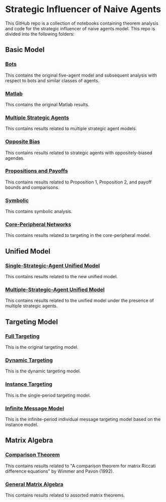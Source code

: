 # Strategic Influencer of Naive Agents

This GitHub repo is a collection of notebooks containing theorem analysis and code for the strategic influencer of naive agents model. This repo is divided into the following folders:

## Basic Model

### [Bots](https://github.com/weiliubc/strategic_influencer_of_naive_agents/tree/main/bots)
This contains the original five-agent model and subsequent analysis with respect to bots and similar classes of agents.

### [Matlab](https://github.com/weiliubc/strategic_influencer_of_naive_agents/tree/main/matlab)
This contains the original Matlab results.

### [Multiple Strategic Agents](https://github.com/weiliubc/strategic_influencer_of_naive_agents/tree/main/multiple_strategic_agents)
This contains results related to multiple strategic agent models.

### [Opposite Bias](https://github.com/weiliubc/strategic_influencer_of_naive_agents/tree/main/opposite_bias)
This contains results related to strategic agents with oppositely-biased agendas.

### [Propositions and Payoffs](https://github.com/weiliubc/strategic_influencer_of_naive_agents/tree/main/propositions_and_payoffs)
This contains results related to Proposition 1, Proposition 2, and payoff bounds and comparisons.

### [Symbolic](https://github.com/weiliubc/strategic_influencer_of_naive_agents/tree/main/symbolic)
This contains symbolic analysis.

### [Core-Peripheral Networks](https://github.com/weiliubc/strategic_influencer_of_naive_agents/tree/main/core_peripheral_networks)
This contains results related to targeting in the core-peripheral model.

## Unified Model

### [Single-Strategic-Agent Unified Model](https://github.com/weiliubc/strategic_influencer_of_naive_agents/tree/main/unified_model)
This contains results related to the new unified model.

### [Multiple-Strategic-Agent Unified Model](https://github.com/weiliubc/strategic_influencer_of_naive_agents/tree/main/unified_multiple_strategic)
This contains results related to the unified model under the presence of multiple strategic agents.

## Targeting Model

### [Full Targeting](https://github.com/weiliubc/strategic_influencer_of_naive_agents/tree/main/full_targeting)
This is the original targeting model.

### [Dynamic Targeting](https://github.com/weiliubc/strategic_influencer_of_naive_agents/tree/main/dynamic_targeting)
This is the dynamic targeting model.

### [Instance Targeting](https://github.com/weiliubc/strategic_influencer_of_naive_agents/tree/main/instance_targeting)
This is the single-period targeting model.

### [Infinite Message Model](https://github.com/weiliubc/strategic_influencer_of_naive_agents/tree/main/infinite_message_model)
This is the infinite-period individual message targeting model based on the instance model.


## Matrix Algebra

### [Comparison Theorem](https://github.com/weiliubc/strategic_influencer_of_naive_agents/tree/main/comparison_theorem)
This contains results related to "A comparison theorem for matrix Riccati difference equations" by Wimmer and Pavon (1992).

### [General Matrix Algebra](https://github.com/weiliubc/strategic_influencer_of_naive_agents/tree/main/general_matrix_algebra)
This contains results related to assorted matrix theorems.
